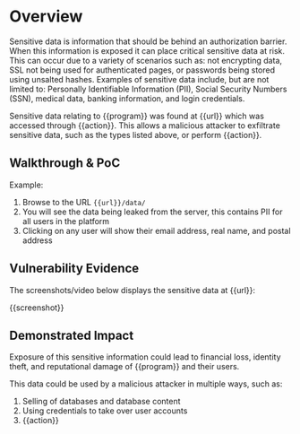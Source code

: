 # Overview

Sensitive data is information that should be behind an authorization barrier. When this information is exposed it can place critical sensitive data at risk. This can occur due to a variety of scenarios such as: not encrypting data, SSL not being used for authenticated pages, or passwords being stored using unsalted hashes. Examples of sensitive data include, but are not limited to: Personally Identifiable Information (PII), Social Security Numbers (SSN), medical data, banking information, and login credentials.

Sensitive data relating to {{program}} was found at {{url}} which was accessed through {{action}}. This allows a malicious attacker to exfiltrate sensitive data, such as the types listed above, or perform {{action}}.

## Walkthrough & PoC

Example:

1. Browse to the URL `{{url}}/data/`
1. You will see the data being leaked from the server, this contains PII for all users in the platform
1. Clicking on any user will show their email address, real name, and postal address

## Vulnerability Evidence

The screenshots/video below displays the sensitive data at {{url}}:

{{screenshot}}

## Demonstrated Impact

Exposure of this sensitive information could lead to financial loss, identity theft, and reputational damage of {{program}} and their users.

This data could be used by a malicious attacker in multiple ways, such as:

1. Selling of databases and database content
1. Using credentials to take over user accounts
1. {{action}}
